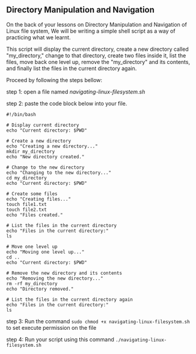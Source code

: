  ## Directory Manipulation and Navigation

On the back of your lessons on Directory Manipulation and Navigation of Linux file system, We will be writing a simple shell script as a way of practicing what we learnt.

This script will display the current directory, create a new directory called "my_directory," change to that directory, create two files inside it, list the files, move back one level up, remove the "my_directory" and its contents, and finally list the files in the current directory again.

Proceed by following the steps bellow:

step 1: open a file named *navigating-linux-filesystem.sh*

step 2: paste the code block below into your file.

```
#!/bin/bash

# Display current directory
echo "Current directory: $PWD"

# Create a new directory
echo "Creating a new directory..."
mkdir my_directory
echo "New directory created."

# Change to the new directory
echo "Changing to the new directory..."
cd my_directory
echo "Current directory: $PWD"

# Create some files
echo "Creating files..."
touch file1.txt
touch file2.txt
echo "Files created."

# List the files in the current directory
echo "Files in the current directory:"
ls

# Move one level up
echo "Moving one level up..."
cd ..
echo "Current directory: $PWD"

# Remove the new directory and its contents
echo "Removing the new directory..."
rm -rf my_directory
echo "Directory removed."

# List the files in the current directory again
echo "Files in the current directory:"
ls

```

step 3:  Run the command `sudo chmod +x navigating-linux-filesystem.sh` to set execute permission on the file

step 4: Run your script using this command `./navigating-linux-filesystem.sh`